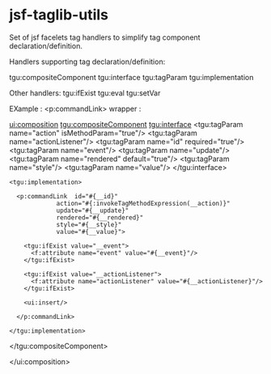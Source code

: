 jsf-taglib-utils
================

Set of jsf facelets tag handlers to simplify tag component declaration/definition. 

Handlers supporting tag declaration/definition:

  tgu:compositeComponent
  tgu:interface
  tgu:tagParam
  tgu:implementation

Other handlers:
  tgu:ifExist
  tgu:eval
  tgu:setVar


EXample : <p:commandLink> wrapper :


<!DOCTYPE html PUBLIC "-//W3C//DTD XHTML 1.0 Transitional//EN" "http://www.w3.org/TR/xhtml1/DTD/xhtml1-transitional.dtd">
<html xmlns="http://www.w3.org/1999/xhtml"
    xmlns:ui="http://java.sun.com/jsf/facelets"
    xmlns:h="http://java.sun.com/jsf/html"
    xmlns:f="http://java.sun.com/jsf/core"
    xmlns:c="http://java.sun.com/jsp/jstl/core"
    xmlns:tgu="http://jsf.tagutils.org"
    >

<ui:composition>
  <tgu:compositeComponent>
    <tgu:interface>
      <tgu:tagParam name="action" isMethodParam="true"/>
      <tgu:tagParam name="actionListener"/>
      <tgu:tagParam name="id" required="true"/>
      <tgu:tagParam name="event"/>
      <tgu:tagParam name="update"/>
      <tgu:tagParam name="rendered" default="true"/>
      <tgu:tagParam name="style"/>
      <tgu:tagParam name="value"/>
    </tgu:interface>

    <tgu:implementation>

      <p:commandLink  id="#{__id}"
                 action="#{:invokeTagMethodExpression(__action)}"
                 update="#{__update}"
                 rendered="#{__rendered}"
                 style="#{__style}"
                 value="#{__value}">
        
        <tgu:ifExist value="__event">
          <f:attribute name="event" value="#{__event}"/>
        </tgu:ifExist>
      
        <tgu:ifExist value="__actionListener">
          <f:attribute name="actionListener" value="#{__actionListener}"/>
        </tgu:ifExist>

        <ui:insert/>

      </p:commandLink>

    </tgu:implementation>

  </tgu:compositeComponent>

</ui:composition>

</html>

